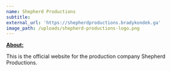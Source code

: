 ```yaml
---
name: Shepherd Productions
subtitle:
external_url: 'https://shepherdproductions.bradykondek.ga'
image_path: /uploads/shepherd-productions-logo.png
---
```


<u><strong>About:</strong></u>

This is the official website for the production company Shepherd Productions.